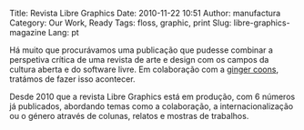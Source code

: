 Title: Revista Libre Graphics
Date: 2010-11-22 10:51
Author: manufactura
Category: Our Work, Ready
Tags: floss, graphic, print
Slug: libre-graphics-magazine
Lang: pt

Há muito que procurávamos uma publicação que pudesse combinar
a perspetiva crítica de uma revista de arte e design com os campos da
cultura aberta e do software livre. Em colaboração com a [ginger
coons](http://adaptstudio.ca), tratámos de fazer isso acontecer.

Desde 2010 que a revista Libre Graphics está em produção, com 6 números
já publicados, abordando temas como a colaboração, a internacionalização
ou o género através de colunas, relatos e mostras de trabalhos.

